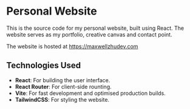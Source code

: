 # Personal Website

This is the source code for my personal website, built using React. The website serves as my portfolio, creative canvas and contact point.

The website is hosted at https://maxwellzhudev.com

## Technologies Used

- **React**: For building the user interface.
- **React Router**: For client-side rounting.
- **Vite**: For fast development and optimised production builds.
- **TailwindCSS**: For styling the website.
